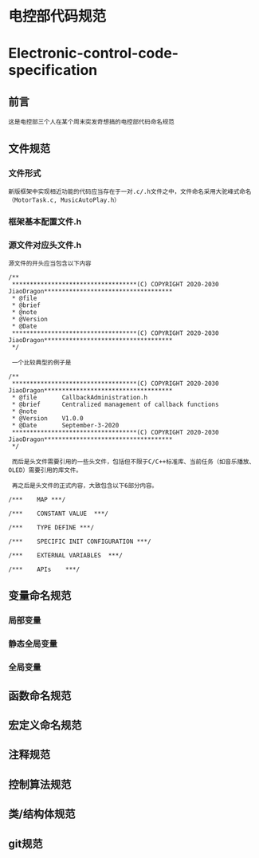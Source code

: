 # 电控部代码规范
# Electronic-control-code-specification

## 前言
	这是电控部三个人在某个周末突发奇想搞的电控部代码命名规范
		
## 文件规范	

### 文件形式
	新版框架中实现相近功能的代码应当存在于一对.c/.h文件之中，文件命名采用大驼峰式命名（MotorTask.c, MusicAutoPlay.h）
	
### 框架基本配置文件.h

### 源文件对应头文件.h
	源文件的开头应当包含以下内容
	
	/**
	 ***********************************(C) COPYRIGHT 2020-2030 JiaoDragon************************************
	 * @file       
	 * @brief      
	 * @note
	 * @Version    
	 * @Date   
	 ***********************************(C) COPYRIGHT 2020-2030 JiaoDragon************************************
	 */
	 
	 一个比较典型的例子是
	 
	/**
	 ***********************************(C) COPYRIGHT 2020-2030 JiaoDragon************************************
	 * @file       CallbackAdministration.h
	 * @brief      Centralized management of callback functions
	 * @note
	 * @Version    V1.0.0
	 * @Date       September-3-2020
	 ***********************************(C) COPYRIGHT 2020-2030 JiaoDragon************************************
	 */
	 
	 而后是头文件需要引用的一些头文件，包括但不限于C/C++标准库、当前任务（如音乐播放、OLED）需要引用的库文件。
	 
	 再之后是头文件的正式内容，大致包含以下6部分内容。

	/***	MAP	***/

	/***	CONSTANT VALUE	***/

	/***	TYPE DEFINE	***/

	/***	SPECIFIC INIT CONFIGURATION	***/

	/***	EXTERNAL VARIABLES	***/

	/***	APIs	***/

	
## 变量命名规范
	
### 局部变量

### 静态全局变量
	
### 全局变量

## 函数命名规范

## 宏定义命名规范
	
## 注释规范

## 控制算法规范

## 类/结构体规范

## git规范
